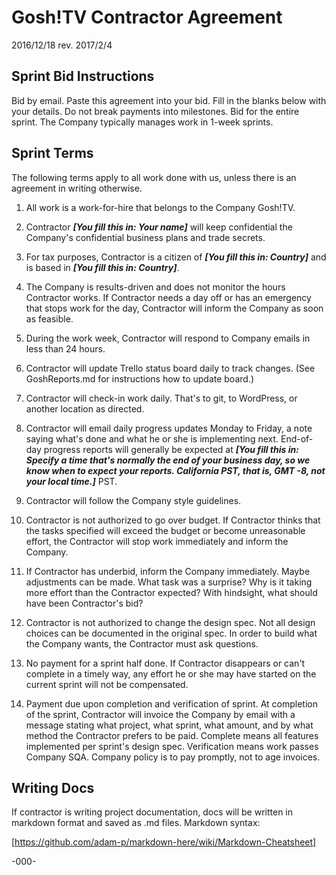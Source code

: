 # Gosh!TV Contractor Agreement

2016/12/18 rev. 2017/2/4

## Sprint Bid Instructions

Bid by email. Paste this agreement into your bid. Fill in the blanks below with your details. Do not break payments into milestones. Bid for the entire sprint. The Company typically manages work in 1-week sprints.

## Sprint Terms

The following terms apply to all work done with us, unless there is an agreement in writing otherwise.

1. All work is a work-for-hire that belongs to the Company Gosh!TV.

2. Contractor ___[You fill this in: Your name]___ will keep confidential the Company's confidential business plans and trade secrets.

3. For tax purposes, Contractor is a citizen of ___[You fill this in: Country]___ and is based in ___[You fill this in: Country]___.

4. The Company is results-driven and does not monitor the hours Contractor works. If Contractor needs a day off or has an emergency that stops work for the day, Contractor will inform the Company as soon as feasible.

5. During the work week, Contractor will respond to Company emails in less than 24 hours. 

6. Contractor will update Trello status board daily to track changes. (See GoshReports.md for instructions how to update board.)

7. Contractor will check-in work daily. That's to git, to WordPress, or another location as directed.

8. Contractor will email daily progress updates Monday to Friday, a note saying what's done and what he or she is implementing next. End-of-day progress reports will generally be expected at ___[You fill this in: Specify a time that's normally the end of your business day, so we know when to expect your reports.  California PST, that is, GMT -8, not your local time.]___ PST.

9. Contractor will follow the Company style guidelines.

10. Contractor is not authorized to go over budget. If Contractor thinks that the tasks specified will exceed the budget or become unreasonable effort, the Contractor will stop work immediately and inform the Company. 

11. If Contractor has underbid, inform the Company immediately. Maybe adjustments can be made. What task was a surprise? Why is it taking more effort than the Contractor expected? With hindsight, what should have been Contractor's bid?

12. Contractor is not authorized to change the design spec. Not all design choices can be documented in the original spec. In order to build what the Company wants, the Contractor must ask questions.

13. No payment for a sprint half done. If Contractor disappears or can't complete in a timely way, any effort he or she may have started on the current sprint will not be compensated.

14. Payment due upon completion and verification of sprint. At completion of the sprint, Contractor will invoice the Company by email with a message stating what project, what sprint, what amount, and by what method the Contractor prefers to be paid. Complete means all features implemented per sprint's design spec. Verification means work passes Company SQA. Company policy is to pay promptly, not to age invoices.

## Writing Docs

If contractor is writing project documentation, docs will be written in markdown format and saved as .md files. Markdown syntax:

[https://github.com/adam-p/markdown-here/wiki/Markdown-Cheatsheet]

-000-
